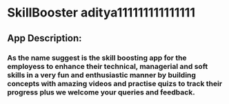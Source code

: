 # SkillBooster aditya111111111111111
## App Description:
### As the name suggest is the skill boosting app for the employess to enhance their technical, managerial and soft skills in a very fun and enthusiastic manner by building concepts with amazing videos and practise quizs to track their progress plus we welcome your queries and feedback.
